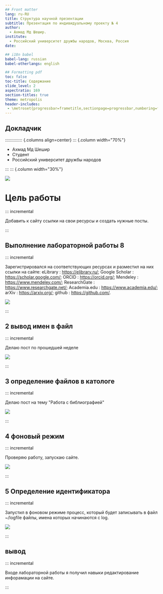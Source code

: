 ```yaml
---
## Front matter
lang: ru-RU
title: Структура научной презентации
subtitle: Презентация по индивидуальному проекту № 4
author:
  - Ахмад Мд Шешир.
institute:
  - Российский университет дружбы народов, Москва, Россия
date: 

## i18n babel
babel-lang: russian
babel-otherlangs: english

## Formatting pdf
toc: false
toc-title: Содержание
slide_level: 2
aspectratio: 169
section-titles: true
theme: metropolis
header-includes:
 - \metroset{progressbar=frametitle,sectionpage=progressbar,numbering=fraction}
---
```


## Докладчик

:::::::::::::: {.columns align=center}
::: {.column width="70%"}

  * Ахмад Мд Шешир
  * Cтудент
  * Российский университет дружбы народов

:::
::: {.column width="30%"}

![](./image/kulyabov.jpg)


# Цель работы

::: incremental

Добавить к сайту ссылки на свои ресурсы и создать нужные посты.




:::

## Выполнение лабораторной работы 8

::: incremental

Зарегистрировался на соответствующих ресурсах и разместил на них ссылки на сайте:
eLibrary : https://elibrary.ru/;
Google Scholar : https://scholar.google.com/;
ORCID : https://orcid.org/;
Mendeley : https://www.mendeley.com/;
ResearchGate : https://www.researchgate.net/;
Academia.edu : https://www.academia.edu/;
arXiv : https://arxiv.org/;
github : https://github.com/.


![](image/1.png)


:::

## 2 вывод имен в файл

::: incremental

 Делаю пост по прошедшей неделе

![](image/2.png)

:::

## 3 определение файлов в катологе

::: incremental



Делаю пост на тему "Работа с библиографией"

![](image/5.png)

:::

## 4 фоновый режим

::: incremental

Проверяю работу, запускаю сайте.

![](image/6.png)

:::

## 5 Определение идентификатора

::: incremental

Запустил в фоновом режиме процесс, который будет записывать в файл ~/logfile файлы, имена которых начинаются с log.

![](image/6.png)

:::




## вывод

::: incremental


Входе лабораторной работы я получил навыки редактирование инфорамации на сайте.

 
:::



